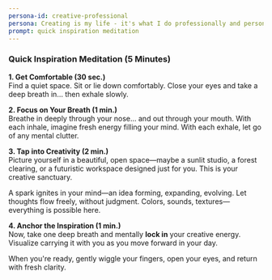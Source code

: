```yaml
---
persona-id: creative-professional
persona: Creating is my life - it's what I do professionally and personally. Meditation helps me stay focused and tap into my creative flow. I'm pretty particular about customizing everything in my life (you should see my workspace setup!), so the idea of personalized meditation scripts really speaks to me.
prompt: quick inspiration meditation
---
```


### **Quick Inspiration Meditation (5 Minutes)**  

**1. Get Comfortable (30 sec.)**  
Find a quiet space. Sit or lie down comfortably. Close your eyes and take a deep breath in… then exhale slowly.  

**2. Focus on Your Breath (1 min.)**  
Breathe in deeply through your nose… and out through your mouth. With each inhale, imagine fresh energy filling your mind. With each exhale, let go of any mental clutter.  

**3. Tap into Creativity (2 min.)**  
Picture yourself in a beautiful, open space—maybe a sunlit studio, a forest clearing, or a futuristic workspace designed just for you. This is your creative sanctuary.  

A spark ignites in your mind—an idea forming, expanding, evolving. Let thoughts flow freely, without judgment. Colors, sounds, textures—everything is possible here.  

**4. Anchor the Inspiration (1 min.)**  
Now, take one deep breath and mentally **lock in** your creative energy. Visualize carrying it with you as you move forward in your day.  

When you're ready, gently wiggle your fingers, open your eyes, and return with fresh clarity.  